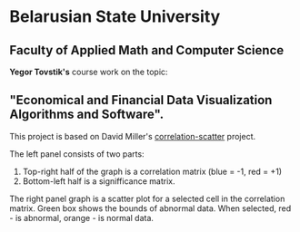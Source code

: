 # Belarusian State University
## Faculty of Applied Math and Computer Science
**Yegor Tovstik's** course work on the topic:
## "Economical and Financial Data Visualization Algorithms and Software".

This project is based on David Miller's [correlation-scatter](https://github.com/d-miller/correlation-scatter) project.

The left panel consists of two parts:
1. Top-right half of the graph is a correlation matrix (blue = -1, red = +1) 
2. Bottom-left half is a signifficance matrix.

The right panel graph is a scatter plot for a selected cell in the correlation matrix. Green box shows the bounds of abnormal data. When selected, red - is abnormal, orange - is normal data.
